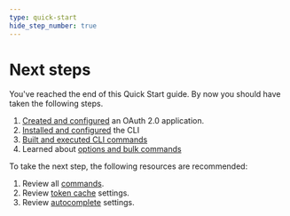 ```yaml
---
type: quick-start
hide_step_number: true
---
```


# Next steps

You've reached the end of this Quick Start guide. By now you should have taken
the following steps.

1. [Created and configured][one]
   an OAuth 2.0 application.
2. [Installed and configured][two]
   the CLI
   <!--alex ignore executed-->
3. [Built and executed CLI commands][three]
4. Learned about [options and bulk commands][four]

To take the next step, the following resources are recommended:

1. Review all [commands][commands].
2. Review [token cache][cache] settings.
3. Review [autocomplete][ac] settings.

[one]: g://tooling/cli/quick-start/create-oauth-app/
[two]: g://tooling/cli/quick-start/install-and-configure/
[three]: g://tooling/cli/quick-start/build-commands-help/
[four]: g://tooling/cli/quick-start/options-and-bulk-commands/
[cache]: https://github.com/box/boxcli/blob/master/docs/configure.md#box-configureenvironmentsupdate-name
[ac]: https://github.com/box/boxcli/blob/master/docs/autocomplete.md
[commands]: https://github.com/box/boxcli#command-topics
